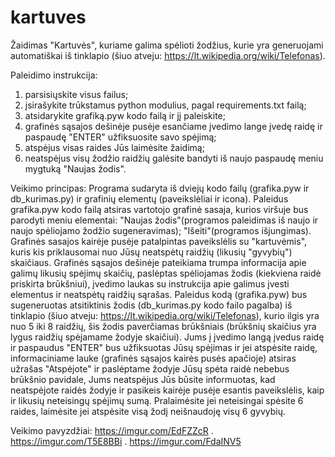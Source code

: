 # kartuves
Žaidimas "Kartuvės", kuriame galima spėlioti žodžius, kurie yra generuojami automatiškai iš tinklapio (šiuo atveju: https://lt.wikipedia.org/wiki/Telefonas).

Paleidimo instrukcija:
1. parsisiųskite visus failus;
2. įsirašykite trūkstamus python modulius, pagal requirements.txt failą;
3. atsidarykite grafiką.pyw kodo failą ir jį paleiskite;
4. grafinės sąsajos dešinėje pusėje esančiame įvedimo lange įvedę raidę ir paspaudę "ENTER" užfiksuosite savo spėjimą;
5. atspėjus visas raides Jūs laimėsite žaidimą;
6. neatspėjus visų žodžio raidžių galėsite bandyti iš naujo paspaudę meniu mygtuką "Naujas žodis".

Veikimo principas:
  Programa sudaryta iš dviejų kodo failų (grafika.pyw ir db_kurimas.py) ir grafinių elementų (paveikslėliai ir icona).
Paleidus grafika.pyw kodo failą atsiras vartotojo grafinė sasaja, kurios viršuje bus parodyti meniu elementai: "Naujas žodis"(programos paleidimas iš naujo 
ir naujo spėliojamo žodžio sugeneravimas); "Išeiti"(programos išjungimas). Grafinės sasajos kairėje pusėje patalpintas paveikslėlis su "kartuvėmis", kuris
kis priklausomai nuo Jūsų neatspėtų raidžių (likusių "gyvybių") skaičiaus. Grafinės sąsajos dešinėje pateikiama trumpa informacija apie galimų likusių spėjimų
skaičių, paslėptas spėliojamas žodis (kiekviena raidė priskirta brūkšniui), įvedimo laukas su instrukcija apie galimus įvesti elementus ir neatspėtų raidžių
sąrašas.
  Paleidus kodą (grafika.pyw) bus sugeneruotas atsitiktinis žodis (db_kurimas.py kodo failo pagalba) iš tinklapio (šiuo atveju: https://lt.wikipedia.org/wiki/Telefonas), 
kurio ilgis yra nuo 5 iki 8 raidžių, šis žodis paverčiamas brūkšniais (brūkšnių skaičius yra lygus raidžių spėjamame žodyje skaičiui). Jums į įvedimo langą įvedus raidę
ir paspaudus "ENTER" bus užfiksuotas Jūsų spėjimas ir jei atspėsite raidę, informaciniame lauke (grafinės sąsajos kairės pusės apačioje) atsiras užrašas "Atspėjote" ir
paslėptame žodyje Jūsų spėta raidė nebebus brūkšnio pavidale, Jums neatspėjus Jūs būsite informuotas, kad neatspėjote raidės žodyje ir pasikeis kairėje pusėje esantis
paveikslėlis, kaip ir likusių neteisingų spėjimų sumą. Pralaimėsite jei neteisingai spėsite 6 raides, laimėsite jei atspėsite visą žodį neišnaudoję visų 6 gyvybių.

Veikimo pavyzdžiai:
https://imgur.com/EdFZZcR    .
https://imgur.com/T5E8BBi    .
https://imgur.com/FdaINV5
